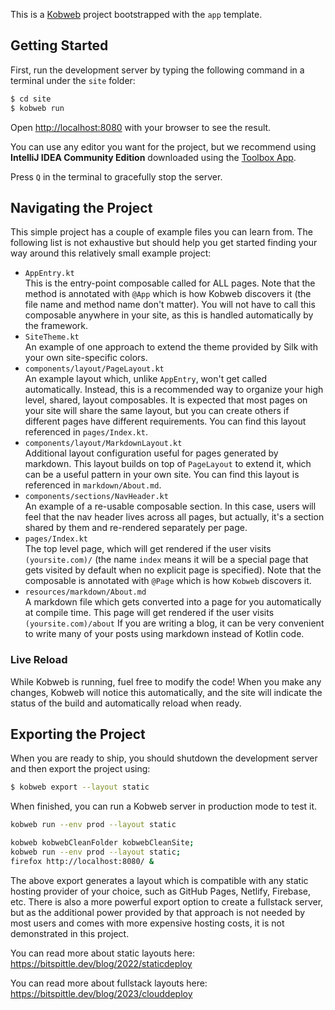 This is a [Kobweb](https://github.com/varabyte/kobweb) project bootstrapped with the `app` template.

## Getting Started

First, run the development server by typing the following command in a terminal under the `site` folder:

```bash
$ cd site
$ kobweb run
```

Open [http://localhost:8080](http://localhost:8080) with your browser to see the result.

You can use any editor you want for the project, but we recommend using **IntelliJ IDEA Community Edition** downloaded
using the [Toolbox App](https://www.jetbrains.com/toolbox-app/).

Press `Q` in the terminal to gracefully stop the server.

## Navigating the Project

This simple project has a couple of example files you can learn from. The following list is not exhaustive but should
help you get started finding your way around this relatively small example project:

* `AppEntry.kt`<br>
  This is the entry-point composable called for ALL pages. Note that the method is annotated with `@App` which is how
  Kobweb discovers it (the file name and method name don't matter). You will not have to call this composable anywhere
  in your site, as this is handled automatically by the framework.
* `SiteTheme.kt`<br>
  An example of one approach to extend the theme provided by Silk with your own site-specific colors.
* `components/layout/PageLayout.kt`<br>
  An example layout which, unlike `AppEntry`, won't get called automatically.
  Instead, this is a recommended way to organize your high level, shared, layout composables. It is expected that most
  pages on your site will share the same layout, but you can create others if different pages have different
  requirements. You can find this layout referenced in `pages/Index.kt`.
* `components/layout/MarkdownLayout.kt`<br>
  Additional layout configuration useful for pages generated by markdown. This layout builds on top of `PageLayout`
  to extend it, which can be a useful pattern in your own site. You can find this layout is referenced in
  `markdown/About.md`.
* `components/sections/NavHeader.kt`<br>
  An example of a re-usable composable section. In this case, users will feel that the nav header lives across all
  pages, but actually, it's a section shared by them and re-rendered separately per page.
* `pages/Index.kt`<br>
  The top level page, which will get rendered if the user visits `(yoursite.com)/` (the name
  `index` means it will be a special page that gets visited by default when no explicit page is specified). Note that
  the composable is annotated with `@Page` which is how `Kobweb` discovers it.
* `resources/markdown/About.md`<br>
  A markdown file which gets converted into a page for you automatically at compile
  time. This page will get rendered if the user visits `(yoursite.com)/about` If you are writing a blog, it can be
  very convenient to write many of your posts using markdown instead of Kotlin code.

### Live Reload

While Kobweb is running, fuel free to modify the code! When you make any changes, Kobweb will notice this
automatically, and the site will indicate the status of the build and automatically reload when ready.

## Exporting the Project

When you are ready to ship, you should shutdown the development server and then export the project using:

```bash
$ kobweb export --layout static
```

When finished, you can run a Kobweb server in production mode to test it.

```bash
kobweb run --env prod --layout static
```

```bash
kobweb kobwebCleanFolder kobwebCleanSite;
kobweb run --env prod --layout static;
firefox http://localhost:8080/ &
```

The above export generates a layout which is compatible with any static hosting provider of your choice, such as
GitHub Pages, Netlify, Firebase, etc. There is also a more powerful export option to create a fullstack server,
but as the additional power provided by that approach is not needed by most users and comes with more expensive
hosting costs, it is not demonstrated in this project.

You can read more about static layouts here: https://bitspittle.dev/blog/2022/staticdeploy

You can read more about fullstack layouts here: https://bitspittle.dev/blog/2023/clouddeploy